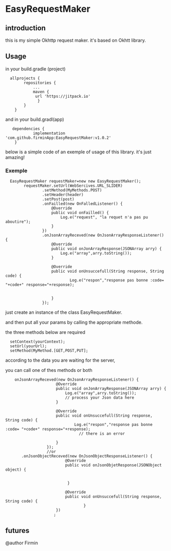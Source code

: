 # EasyRequestMaker
## introduction
this is my simple Okhttp request maker.
it's based on Okhtt library.

## Usage

in your build.gradle (project)

      allprojects {
      		repositories {
      			...
      			maven {
      			 url 'https://jitpack.io'
      			  }
      		}
      	}
      	

and in your build.gradl(app)

       dependencies {
       	        implementation 'com.github.firminApp:EasyRequestMaker:v1.0.2'
       	}
below is a simple code of an exemple of usage of this library. it's just amazing!
  
  ### Exemple
  
      EasyRequestMaker requestMaker=new new EasyRequestMaker();
            requestMaker.setUrl(WebSercives.URL_SLIDER)
                    .setMethod(MyMethods.POST)
                    .setHeader(header)
                    .setPost(post)
                    .onFailled(new OnFalledListener() {
                        @Override
                        public void onFailled() {
                            Log.e("request", "la requet n'a pas pu aboutire");
                        }
                    })
                    .onJsonArrayReceved(new OnJsonArrayResponseListener() {
                        @Override
                        public void onJonArrayResponse(JSONArray arry) {
                            Log.e("array",arry.toString());
                        }
    
                        @Override
                        public void onUnsuccefull(String response, String code) {
                                Log.e("respon","response pas bonne :code= "+code+" response="+response);
    
    
                        }
                    });
                    

just create an instance of the class EasyRequestMaker.

and then put all your params by calling the appropriate methode.

the three methods below are required 

      setContext(yourContext);
      setUrl(yourUrl);
      setMethod(MyMethod.[GET,POST,PUT];

according to the data you are waiting for the server,

you can call one of thes methods or both

        onJsonArrayReceved(new OnJsonArrayResponseListener() {
                          @Override
                          public void onJonArrayResponse(JSONArray arry) {
                              Log.e("array",arry.toString());
                              // process your Json data here
                          }
      
                          @Override
                          public void onUnsuccefull(String response, String code) {
                                  Log.e("respon","response pas bonne :code= "+code+" response="+response);
                                    // there is an error
      
                          }
                      });
                      //or
           .onJsonObjectReceved(new OnJsonObjectResponseListener() {
                              @Override
                              public void onJsonObjetResponse(JSONObject object) {
                                  
          
                               }
          
                              @Override
                              public void onUnsuccefull(String response, String code) {
                                      }
                          })
                         ;
 
 ## futures
 
  
  
@author Firmin

